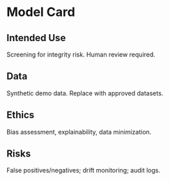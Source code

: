 # Model Card
## Intended Use
Screening for integrity risk. Human review required.
## Data
Synthetic demo data. Replace with approved datasets.
## Ethics
Bias assessment, explainability, data minimization.
## Risks
False positives/negatives; drift monitoring; audit logs.
